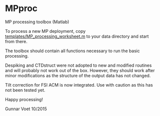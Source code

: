 # MPproc
MP processing toolbox (Matlab)

To process a new MP deployment, copy [templates/MP_processing_worksheet.m](templates/MP_processing_worksheet.m) to your data directory and start from there.

The toolbox should contain all functions necessary to run the basic processing.

Despiking and CTDstruct were not adopted to new and modified routines and will probably not work out of the box. However, they should work after minor modifications as the structure of the output data has not changed.

Tilt correction for FSI ACM is now integrated. Use with caution as this has not been tested yet.

Happy processing!

Gunnar Voet
10/2015
